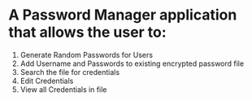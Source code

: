 # A Password Manager application that allows the user to:
  1. Generate Random Passwords for Users
  2. Add Username and Passwords to existing encrypted password file
  3. Search the file for credentials
  4. Edit Credentials
  5. View all Credentials in file
